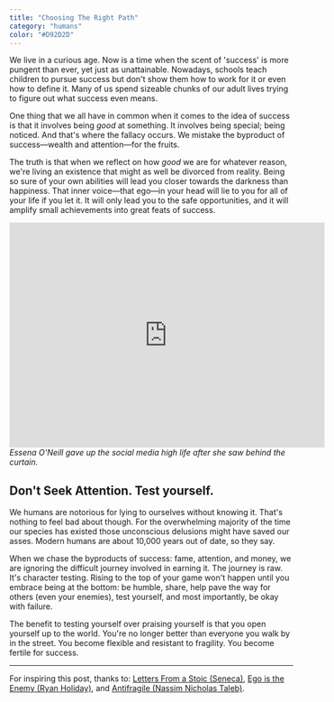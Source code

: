```yaml
---
title: "Choosing The Right Path"
category: "humans"
color: "#D92D2D"
---
```


We live in a curious age. Now is a time when the scent of 'success' is more pungent than ever, yet just as unattainable. Nowadays, schools teach children to pursue success but don't show them how to work for it or even how to define it. Many of us spend sizeable chunks of our adult lives trying to figure out what success even means.

One thing that we all have in common when it comes to the idea of success is that it involves being _good_ at something. It involves being special; being noticed. And that's where the fallacy occurs. We mistake the byproduct of success—wealth and attention—for the fruits.

The truth is that when we reflect on how _good_ we are for whatever reason, we're living an existence that might as well be divorced from reality. Being so sure of your own abilities will lead you closer towards the darkness than happiness. That inner voice—that ego—in your head will lie to you for all of your life if you let it. It will only lead you to the safe opportunities, and it will amplify small achievements into great feats of success.

<div>
	<iframe width="560" height="399" src="https://www.youtube.com/embed/Xe1Qyks8QEM" frameborder="0" allowfullscreen></iframe>
	<cite>Essena O'Neill gave up the social media high life after she saw behind the curtain.</cite>
</div>

## Don't Seek Attention. Test yourself.

We humans are notorious for lying to ourselves without knowing it. That's nothing to feel bad about though. For the overwhelming majority of the time our species has existed those unconscious delusions might have saved our asses. Modern humans are about 10,000 years out of date, so they say.

When we chase the byproducts of success: fame, attention, and money, we are ignoring the difficult journey involved in earning it. The journey is raw. It's character testing. Rising to the top of your game won't happen until you embrace being at the bottom: be humble, share, help pave the way for others (even your enemies), test yourself, and most importantly, be okay with failure.

The benefit to testing yourself over praising yourself is that you open yourself up to the world. You're no longer better than everyone you walk by in the street. You become flexible and resistant to fragility. You become fertile for success.

---

For inspiring this post, thanks to: [Letters From a Stoic (Seneca)](https://www.amazon.co.uk/d/Books/Letters-Stoic-Epistulae-Morales-Ad-Lucilium-Classics/0140442103), [Ego is the Enemy (Ryan Holiday)](https://www.amazon.co.uk/Antifragile-Things-that-Gain-Disorder/dp/0141038225), and [Antifragile (Nassim Nicholas Taleb)](https://www.amazon.co.uk/Antifragile-Things-that-Gain-Disorder/dp/0141038225).
